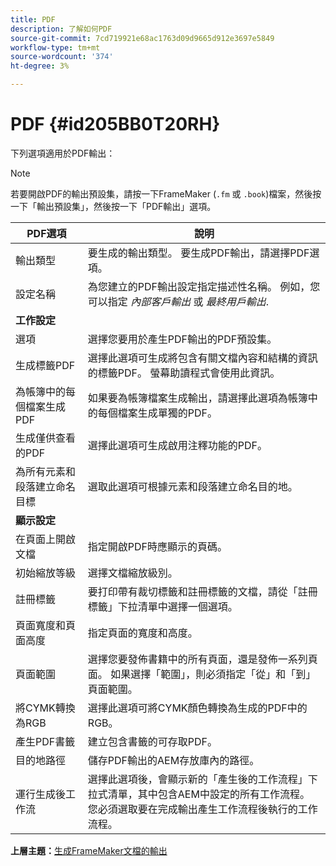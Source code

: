 ```yaml
---
title: PDF
description: 了解如何PDF
source-git-commit: 7cd719921e68ac1763d09d9665d912e3697e5849
workflow-type: tm+mt
source-wordcount: '374'
ht-degree: 3%

---
```



# PDF {#id205BB0T20RH}

下列選項適用於PDF輸出：

>[!NOTE]
>
> 若要開啟PDF的輸出預設集，請按一下FrameMaker \(`.fm` 或 `.book`\)檔案，然後按一下「輸出預設集」，然後按一下「PDF輸出」選項。

| PDF選項 | 說明 |
|-----------|-----------|
| 輸出類型 | 要生成的輸出類型。 要生成PDF輸出，請選擇PDF選項。 |
| 設定名稱 | 為您建立的PDF輸出設定指定描述性名稱。 例如，您可以指定 *內部客戶輸出* 或 *最終用戶輸出*. |
| **工作設定** |
| 選項 | 選擇您要用於產生PDF輸出的PDF預設集。 |
| 生成標籤PDF | 選擇此選項可生成將包含有關文檔內容和結構的資訊的標籤PDF。 螢幕助讀程式會使用此資訊。 |
| 為帳簿中的每個檔案生成PDF | 如果要為帳簿檔案生成輸出，請選擇此選項為帳簿中的每個檔案生成單獨的PDF。 |
| 生成僅供查看的PDF | 選擇此選項可生成啟用注釋功能的PDF。 |
| 為所有元素和段落建立命名目標 | 選取此選項可根據元素和段落建立命名目的地。 |
| **顯示設定** |
| 在頁面上開啟文檔 | 指定開啟PDF時應顯示的頁碼。 |
| 初始縮放等級 | 選擇文檔縮放級別。 |
| 註冊標籤 | 要打印帶有裁切標籤和註冊標籤的文檔，請從「註冊標籤」下拉清單中選擇一個選項。 |
| 頁面寬度和頁面高度 | 指定頁面的寬度和高度。 |
| 頁面範圍 | 選擇您要發佈書籍中的所有頁面，還是發佈一系列頁面。 如果選擇「範圍」，則必須指定「從」和「到」頁面範圍。 |
| 將CYMK轉換為RGB | 選擇此選項可將CYMK顏色轉換為生成的PDF中的RGB。 |
| 產生PDF書籤 | 建立包含書籤的可存取PDF。 |
| 目的地路徑 | 儲存PDF輸出的AEM存放庫內的路徑。 |
| 運行生成後工作流 | 選擇此選項後，會顯示新的「產生後的工作流程」下拉式清單，其中包含AEM中設定的所有工作流程。 您必須選取要在完成輸出產生工作流程後執行的工作流程。 |

**上層主題：**[&#x200B;生成FrameMaker文檔的輸出](fm-output-generatation.md)

